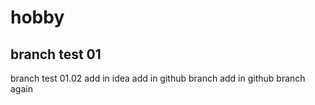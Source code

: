 # hobby
## branch test 01
branch test 01.02
add in idea
add in github branch
add in github branch again
